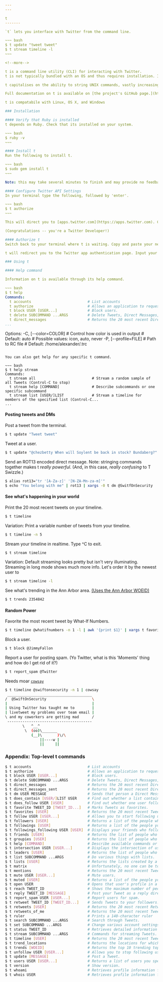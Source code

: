 ```yaml
---
---

t
-------

`t` lets you interface with Twitter from the command line.

~~~ bash
$ t update "tweet tweet"
$ t stream timeline -l
~~~

<!--more-->

t is a command line utility (CLI) for interacting with Twitter.
t is not typically bundled with an OS and thus requires installation. In order to install t you must already have Ruby installed. t requires a Twitter API token for each authorized user account.

t capitalises on the ability to string UNIX commands, vastly increasing its usefulness. (xargs may be required)

Full documentation on t is available on [the project's GitHub page.](https://github.com/sferik/t)

t is compatabile with Linux, OS X, and Windows

### Installation

#### Verify that Ruby is installed
t depends on Ruby. Check that its installed on your system.

~~~ bash
$ ruby -v
~~~

#### Install t
Run the following to install t.

~~~ bash
$ sudo gem install t
~~~

Note: this may take several minutes to finish and may provide no feedback.

#### Configure Twitter API Settings
In your terminal type the following, followed by 'enter'.

~~~ bash
$ t authorize
~~~

This will direct you to [apps.twitter.com](https://apps.twitter.com). Click "Create New App" and fill out the required fields. On the confirmation page click "modify app permissions". Change permissions to "Read, Write, and Access direct messages"

(Congratulations -- you're a Twitter Developer!)

#### Authorize t
Switch back to your terminal where t is waiting. Copy and paste your new API key and API secret from your web browser when prompted by t. Finish authorization with a tap of 'ye old 'enter'.

t will redirect you to the Twitter app authentication page. Input your credentials and click "Authorize App". Copy the resulting PIN number back into your terminal where t is prompting for it. You'll be greeted with an "Authorization successful" message.

### Using t

#### Help command

Information on t is available through its help command.

~~~ bash
$ t help
Commands:
  t accounts                          # List accounts
  t authorize                         # Allows an application to request user authorization
  t block USER [USER...]              # Block users.
  t delete SUBCOMMAND ...ARGS         # Delete Tweets, Direct Messages, etc.
  t direct_messages                   # Returns the 20 most recent Direct 
...
```


Options:
  -C, [--color=COLOR]   # Control how color is used in output
                        # Default: auto
                        # Possible values: icon, auto, never
  -P, [--profile=FILE]  # Path to RC file
                        # Default: /home/alexander/.trc
~~~

You can also get help for any specific t command.

~~~ bash
$ t help stream
Commands:
  t stream all                          # Stream a random sample of all Tweets (Control-C to stop)
  t stream help [COMMAND]               # Describe subcommands or one specific subcommand
  t stream list [USER/]LIST             # Stream a timeline for members of the specified list (Control-C...
...
~~~


#### Posting tweets and DMs
Post a tweet from the terminal.

~~~ bash
$ t update "Tweet tweet"
~~~

Tweet at a user.

~~~ bash
$ t update "@chezbetty When will Soylent be back in stock? Bundaberg?" 
~~~

Send an ROT13 encoded direct message.
Note: stringing commands together makes t *really powerful*. (And, in this case, *really confusing* to T Swizzle.)

~~~ bash
$ alias rot13="tr '[A-Za-z]' '[N-ZA-Mn-za-m]'"
$ echo "You belong with me" | rot13 | xargs -0 t dm @SwitfOnSecurity
~~~



#### See what's happening in your world
Print the 20 most recent tweets on your timeline.

~~~ bash
$ t timeline
~~~

Variation: Print a variable number of tweets from your timeline.

~~~ bash
$ t timeline -n 5
~~~

Stream your timeline in realtime. Type ^C to exit.

~~~ bash 
$ t stream timeline
~~~

Variation: Default streaming looks pretty but isn't very illuminating. Streaming in long mode shows much more info. Let's order it by the newest user to 

~~~ bash
$ t stream timeline -l
~~~

See what's trending in the Ann Arbor area. [(Uses the Ann Arbor WOEID)](http://woeid.rosselliot.co.nz/lookup/ann%20arbor)

~~~ bash
$ t trends 2354842
~~~

#### Random Power

Favorite the most recent tweet by What-If Numbers.

~~~ bash
$ t timeline @whatifnumbers -n 1 -l | awk '{print $1}' | xargs t favorite
~~~

Block a user.

~~~ bash
$ t block @JimmyFallon
~~~

Report a user for posting spam. (Yo Twitter, what is this 'Moments' thing and how do I get rid of it?)

~~~ bash
$ t report_spam @Twitter
~~~

Needs moar [`cowsay`](/commands/toys/cowsay/)

~~~ bash
$ t timeline @swiftonsecurity -n 1 | cowsay
 _______________________________________
/  @SwiftOnSecurity                     \
|                                       |
| Using Twitter has taught me to        |
| livetweet my problems over team email |
\ and my coworkers are getting mad      /
 ---------------------------------------
        \   ^__^
         \  (oo)\_______
            (__)\       )\/\
                ||----w |
                ||     ||
~~~

### Appendix: Top-level t commands

~~~ bash
$ t accounts                          # List accounts
$ t authorize                         # Allows an application to request user authorization
$ t block USER [USER...]              # Block users.
$ t delete SUBCOMMAND ...ARGS         # Delete Tweets, Direct Messages, etc.
$ t direct_messages                   # Returns the 20 most recent Direct Messages sent to you.
$ t direct_messages_sent              # Returns the 20 most recent Direct Messages you've sent.
$ t dm USER MESSAGE                   # Sends that person a Direct Message.
$ t does_contain [USER/]LIST USER     # Find out whether a list contains a user.
$ t does_follow USER [USER]           # Find out whether one user follows another.
$ t favorite TWEET_ID [TWEET_ID...]   # Marks Tweets as favorites.
$ t favorites [USER]                  # Returns the 20 most recent Tweets you favorited.
$ t follow USER [USER...]             # Allows you to start following users.
$ t followers [USER]                  # Returns a list of the people who follow you on Twitter.
$ t followings [USER]                 # Returns a list of the people you follow on Twitter.
$ t followings_following USER [USER]  # Displays your friends who follow the specified user.
$ t friends [USER]                    # Returns the list of people who you follow and follow you back.
$ t groupies [USER]                   # Returns the list of people who follow you but you don't follow back.
$ t help [COMMAND]                    # Describe available commands or one specific command
$ t intersection USER [USER...]       # Displays the intersection of users followed by the specified users.
$ t leaders [USER]                    # Returns the list of people who you follow but don't follow you back.
$ t list SUBCOMMAND ...ARGS           # Do various things with lists.
$ t lists [USER]                      # Returns the lists created by a user.
$ t matrix                            # Unfortunately, no one can be told what the Matrix is. You have to see it for yourself.
$ t mentions                          # Returns the 20 most recent Tweets mentioning you.
$ t mute USER [USER...]               # Mute users.
$ t muted [USER]                      # Returns a list of the people you have muted on Twitter.
$ t open USER                         # Opens that user's profile in a web browser.
$ t reach TWEET_ID                    # Shows the maximum number of people who may have seen the specified tweet in their timeline.
$ t reply TWEET_ID [MESSAGE]          # Post your Tweet as a reply directed at another person.
$ t report_spam USER [USER...]        # Report users for spam.
$ t retweet TWEET_ID [TWEET_ID...]    # Sends Tweets to your followers.
$ t retweets [USER]                   # Returns the 20 most recent Retweets by a user.
$ t retweets_of_me                    # Returns the 20 most recent Tweets of the authenticated user that have been retweeted by others.
$ t ruler                             # Prints a 140-character ruler
$ t search SUBCOMMAND ...ARGS         # Search through Tweets.
$ t set SUBCOMMAND ...ARGS            # Change various account settings.
$ t status TWEET_ID                   # Retrieves detailed information about a Tweet.
$ t stream SUBCOMMAND ...ARGS         # Commands for streaming Tweets.
$ t timeline [USER]                   # Returns the 20 most recent Tweets posted by a user.
$ t trend_locations                   # Returns the locations for which Twitter has trending topic information.
$ t trends [WOEID]                    # Returns the top 10 trending topics.
$ t unfollow USER [USER...]           # Allows you to stop following users.
$ t update [MESSAGE]                  # Post a Tweet.
$ t users USER [USER...]              # Returns a list of users you specify.
$ t version                           # Show version.
$ t whoami                            # Retrieves profile information for the authenticated user.
$ t whois USER                        # Retrieves profile information for the user.
~~~